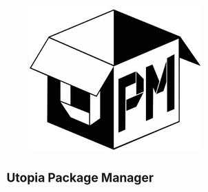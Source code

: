 <div align="center">
  <img src="docs/assets/utopiapm-logo.svg" width="400">
</div>

# Utopia Package Manager 